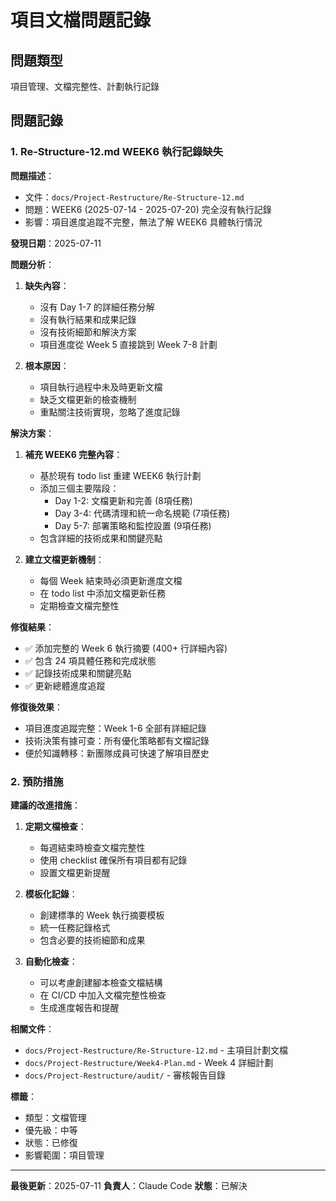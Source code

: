 # 項目文檔問題記錄

## 問題類型
項目管理、文檔完整性、計劃執行記錄

## 問題記錄

### 1. Re-Structure-12.md WEEK6 執行記錄缺失

**問題描述**：
- 文件：`docs/Project-Restructure/Re-Structure-12.md`
- 問題：WEEK6 (2025-07-14 - 2025-07-20) 完全沒有執行記錄
- 影響：項目進度追蹤不完整，無法了解 WEEK6 具體執行情況

**發現日期**：2025-07-11

**問題分析**：
1. **缺失內容**：
   - 沒有 Day 1-7 的詳細任務分解
   - 沒有執行結果和成果記錄
   - 沒有技術細節和解決方案
   - 項目進度從 Week 5 直接跳到 Week 7-8 計劃

2. **根本原因**：
   - 項目執行過程中未及時更新文檔
   - 缺乏文檔更新的檢查機制
   - 重點關注技術實現，忽略了進度記錄

**解決方案**：
1. **補充 WEEK6 完整內容**：
   - 基於現有 todo list 重建 WEEK6 執行計劃
   - 添加三個主要階段：
     - Day 1-2: 文檔更新和完善 (8項任務)
     - Day 3-4: 代碼清理和統一命名規範 (7項任務)
     - Day 5-7: 部署策略和監控設置 (9項任務)
   - 包含詳細的技術成果和關鍵亮點

2. **建立文檔更新機制**：
   - 每個 Week 結束時必須更新進度文檔
   - 在 todo list 中添加文檔更新任務
   - 定期檢查文檔完整性

**修復結果**：
- ✅ 添加完整的 Week 6 執行摘要 (400+ 行詳細內容)
- ✅ 包含 24 項具體任務和完成狀態
- ✅ 記錄技術成果和關鍵亮點
- ✅ 更新總體進度追蹤

**修復後效果**：
- 項目進度追蹤完整：Week 1-6 全部有詳細記錄
- 技術決策有據可查：所有優化策略都有文檔記錄
- 便於知識轉移：新團隊成員可快速了解項目歷史

### 2. 預防措施

**建議的改進措施**：
1. **定期文檔檢查**：
   - 每週結束時檢查文檔完整性
   - 使用 checklist 確保所有項目都有記錄
   - 設置文檔更新提醒

2. **模板化記錄**：
   - 創建標準的 Week 執行摘要模板
   - 統一任務記錄格式
   - 包含必要的技術細節和成果

3. **自動化檢查**：
   - 可以考慮創建腳本檢查文檔結構
   - 在 CI/CD 中加入文檔完整性檢查
   - 生成進度報告和提醒

**相關文件**：
- `docs/Project-Restructure/Re-Structure-12.md` - 主項目計劃文檔
- `docs/Project-Restructure/Week4-Plan.md` - Week 4 詳細計劃
- `docs/Project-Restructure/audit/` - 審核報告目錄

**標籤**：
- 類型：文檔管理
- 優先級：中等
- 狀態：已修復
- 影響範圍：項目管理

---
**最後更新**：2025-07-11
**負責人**：Claude Code
**狀態**：已解決